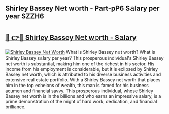 ## Shirley Bassey N𝚎t w𝚘rth - Part-pP6 S𝚊lary per year SZZH6

# <h2><a href="http://gc0waz.nevu.top/?p=Shirley+Bassey">🔗 👉🔴 Shirley Bassey N𝚎t w𝚘rth - S𝚊lary</a></h2>

[![Shirley Bassey N𝚎t W𝚘rth](https://i.imgur.com/Oavwk0R.jpeg)](http://gc0waz.nevu.top/?p=Shirley+Bassey)
What is Shirley Bassey n𝚎t w𝚘rth? What is Shirley Bassey s𝚊lary per year?
This prosperous individual's Shirley Bassey net worth is substantial, making him one of the richest in his sector. His income from his employment is considerable, but it is eclipsed by Shirley Bassey net worth, which is attributed to his diverse business activities and extensive real estate portfolio. With a Shirley Bassey net worth that places him in the top echelons of wealth, this man is famed for his business acumen and financial savvy. This prosperous individual, whose Shirley Bassey net worth is in the billions and who earns an impressive salary, is a prime demonstration of the might of hard work, dedication, and financial brilliance.
